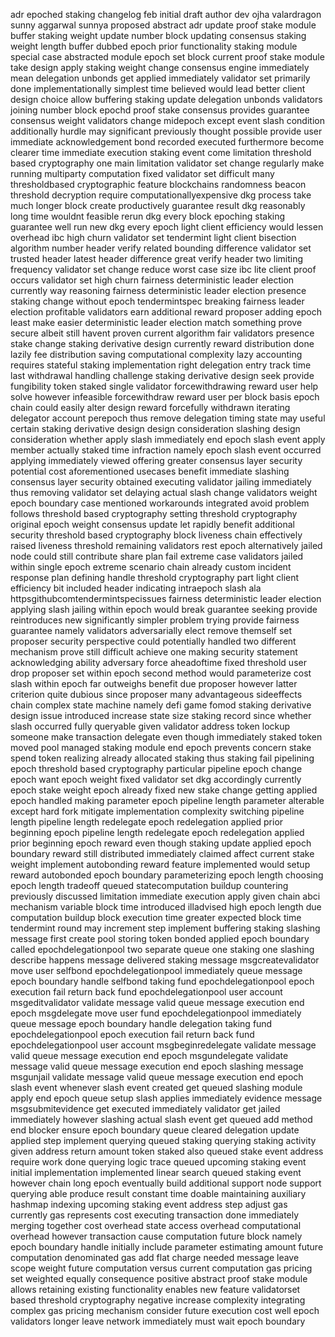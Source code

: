 adr epoched staking changelog feb initial draft author dev ojha valardragon sunny aggarwal sunnya proposed abstract adr update proof stake module buffer staking weight update number block updating consensus staking weight length buffer dubbed epoch prior functionality staking module special case abstracted module epoch set block current proof stake module take design apply staking weight change consensus engine immediately mean delegation unbonds get applied immediately validator set primarily done implementationally simplest time believed would lead better client design choice allow buffering staking update delegation unbonds validators joining number block epochd proof stake consensus provides guarantee consensus weight validators change midepoch except event slash condition additionally hurdle may significant previously thought possible provide user immediate acknowledgement bond recorded executed furthermore become clearer time immediate execution staking event come limitation threshold based cryptography one main limitation validator set change regularly make running multiparty computation fixed validator set difficult many thresholdbased cryptographic feature blockchains randomness beacon threshold decryption require computationallyexpensive dkg process take much longer block create productively guarantee result dkg reasonably long time wouldnt feasible rerun dkg every block epoching staking guarantee well run new dkg every epoch light client efficiency would lessen overhead ibc high churn validator set tendermint light client bisection algorithm number header verify related bounding difference validator set trusted header latest header difference great verify header two limiting frequency validator set change reduce worst case size ibc lite client proof occurs validator set high churn fairness deterministic leader election currently way reasoning fairness deterministic leader election presence staking change without epoch tendermintspec breaking fairness leader election profitable validators earn additional reward proposer adding epoch least make easier deterministic leader election match something prove secure albeit still havent proven current algorithm fair validators presence stake change staking derivative design currently reward distribution done lazily fee distribution saving computational complexity lazy accounting requires stateful staking implementation right delegation entry track time last withdrawal handling challenge staking derivative design seek provide fungibility token staked single validator forcewithdrawing reward user help solve however infeasible forcewithdraw reward user per block basis epoch chain could easily alter design reward forcefully withdrawn iterating delegator account perepoch thus remove delegation timing state may useful certain staking derivative design design consideration slashing design consideration whether apply slash immediately end epoch slash event apply member actually staked time infraction namely epoch slash event occurred applying immediately viewed offering greater consensus layer security potential cost aforementioned usecases benefit immediate slashing consensus layer security obtained executing validator jailing immediately thus removing validator set delaying actual slash change validators weight epoch boundary case mentioned workarounds integrated avoid problem follows threshold based cryptography setting threshold cryptography original epoch weight consensus update let rapidly benefit additional security threshold based cryptography block liveness chain effectively raised liveness threshold remaining validators rest epoch alternatively jailed node could still contribute share plan fail extreme case validators jailed within single epoch extreme scenario chain already custom incident response plan defining handle threshold cryptography part light client efficiency bit included header indicating intraepoch slash ala httpsgithubcomtendermintspecissues fairness deterministic leader election applying slash jailing within epoch would break guarantee seeking provide reintroduces new significantly simpler problem trying provide fairness guarantee namely validators adversarially elect remove themself set proposer security perspective could potentially handled two different mechanism prove still difficult achieve one making security statement acknowledging ability adversary force aheadoftime fixed threshold user drop proposer set within epoch second method would parameterize cost slash within epoch far outweighs benefit due proposer however latter criterion quite dubious since proposer many advantageous sideeffects chain complex state machine namely defi game fomod staking derivative design issue introduced increase state size staking record since whether slash occurred fully queryable given validator address token lockup someone make transaction delegate even though immediately staked token moved pool managed staking module end epoch prevents concern stake spend token realizing already allocated staking thus staking fail pipelining epoch threshold based cryptography particular pipeline epoch change epoch want epoch weight fixed validator set dkg accordingly currently epoch stake weight epoch already fixed new stake change getting applied epoch handled making parameter epoch pipeline length parameter alterable except hard fork mitigate implementation complexity switching pipeline length pipeline length redelegate epoch redelegation applied prior beginning epoch pipeline length redelegate epoch redelegation applied prior beginning epoch reward even though staking update applied epoch boundary reward still distributed immediately claimed affect current stake weight implement autobonding reward feature implemented would setup reward autobonded epoch boundary parameterizing epoch length choosing epoch length tradeoff queued statecomputation buildup countering previously discussed limitation immediate execution apply given chain abci mechanism variable block time introduced illadvised high epoch length due computation buildup block execution time greater expected block time tendermint round may increment step implement buffering staking slashing message first create pool storing token bonded applied epoch boundary called epochdelegationpool two separate queue one staking one slashing describe happens message delivered staking message msgcreatevalidator move user selfbond epochdelegationpool immediately queue message epoch boundary handle selfbond taking fund epochdelegationpool epoch execution fail return back fund epochdelegationpool user account msgeditvalidator validate message valid queue message execution end epoch msgdelegate move user fund epochdelegationpool immediately queue message epoch boundary handle delegation taking fund epochdelegationpool epoch execution fail return back fund epochdelegationpool user account msgbeginredelegate validate message valid queue message execution end epoch msgundelegate validate message valid queue message execution end epoch slashing message msgunjail validate message valid queue message execution end epoch slash event whenever slash event created get queued slashing module apply end epoch queue setup slash applies immediately evidence message msgsubmitevidence get executed immediately validator get jailed immediately however slashing actual slash event get queued add method end blocker ensure epoch boundary queue cleared delegation update applied step implement querying queued staking querying staking activity given address return amount token staked also queued stake event address require work done querying logic trace queued upcoming staking event initial implementation implemented linear search queued staking event however chain long epoch eventually build additional support node support querying able produce result constant time doable maintaining auxiliary hashmap indexing upcoming staking event address step adjust gas currently gas represents cost executing transaction done immediately merging together cost overhead state access overhead computational overhead however transaction cause computation future block namely epoch boundary handle initially include parameter estimating amount future computation denominated gas add flat charge needed message leave scope weight future computation versus current computation gas pricing set weighted equally consequence positive abstract proof stake module allows retaining existing functionality enables new feature validatorset based threshold cryptography negative increase complexity integrating complex gas pricing mechanism consider future execution cost well epoch validators longer leave network immediately must wait epoch boundary